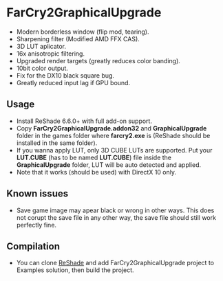 # FarCry2GraphicalUpgrade

- Modern borderless window (flip mod, tearing).
- Sharpening filter (Modified AMD FFX CAS).
- 3D LUT aplicator.
- 16x anisotropic filtering.
- Upgraded render targets (greatly reduces color banding).
- 10bit color output.
- Fix for the DX10 black square bug.
- Greatly reduced input lag if GPU bound.

## Usage

- Install ReShade 6.6.0+ with full add-on support.
- Copy **FarCry2GraphicalUpgrade.addon32** and **GraphicalUpgrade** folder in the games folder where **farcry2.exe** is (ReShade should be installed in the same folder).
- If you wanna apply LUT, only 3D CUBE LUTs are supported. Put your **LUT.CUBE** (has to be named **LUT.CUBE**) file inside the **GraphicalUpgrade** folder, LUT will be auto detected and applied.
- Note that it works (should be used) with DirectX 10 only.

## Known issues
- Save game image may apear black or wrong in other ways. This does not corupt the save file in any other way, the save file should still work perfectly fine.

## Compilation
- You can clone [ReShade](https://github.com/crosire/reshade) and add FarCry2GraphicalUpgrade project to Examples solution, then build the project.